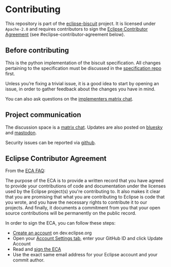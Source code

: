 # Contributing

This repository is part of the [eclipse-biscuit](https://projects.eclipse.org/projects/technology.biscuit) project. It is licensed under `Apache-2.0` and requires contributors to sign the [Eclipse Contributor Agreement](https://www.eclipse.org/legal/ECA.php) (see #eclipse-contributor-agreement below).

## Before contributing

This is the python implementation of the biscuit specification. All changes pertaining to the specification must be discussed in the [specification repo](https://github.com/eclipse-biscuit/biscuit) first.

Unless you’re fixing a trivial issue, it is a good idea to start by opening an issue, in order to gather feedback about the changes you have in mind.

You can also ask questions on the [implementers matrix chat](https://matrix.to/#/!suybZZpOqChdTNuIVA:matrix.org).

## Project communication

The discussion space is a [matrix chat](https://matrix.to/#/!MXwhyfCFLLCfHSYJxg:matrix.org).
Updates are also posted on [bluesky](https://bsky.app/profile/biscuitsec.org) and [mastodon](https://hachyderm.io/@biscuitauth).

Security issues can be reported via [github](https://github.com/eclipse-biscuit/biscuit-python/security). 

## Eclipse Contributor Agreement

From the [ECA FAQ](https://www.eclipse.org/legal/eca/faq/):

The purpose of the ECA is to provide a written record that you have agreed to provide your contributions of code and documentation under the licenses used by the Eclipse project(s) you're contributing to. It also makes it clear that you are promising that what you are contributing to Eclipse is code that you wrote, and you have the necessary rights to contribute it to our projects. And finally, it documents a commitment from you that your open source contributions will be permanently on the public record.

In order to sign the ECA, you can follow these steps:

- [Create an account](https://dev.eclipse.org/site_login/createaccount.php) on dev.eclipse.org
- Open your [Account Settings tab](https://dev.eclipse.org/site_login/myaccount.php#open_tab_accountsettings), enter your GitHub ID and click Update Account
- Read and [sign the ECA](https://dev.eclipse.org/site_login/myaccount.php#open_tab_cla)
- Use the exact same email address for your Eclipse account and your commit author.
